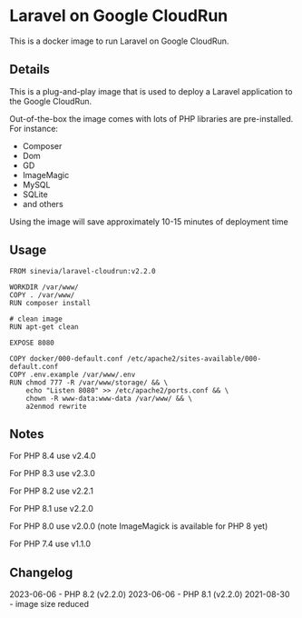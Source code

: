 # Laravel on Google CloudRun

This is a docker image to run Laravel on Google CloudRun. 

## Details

This is a plug-and-play image that is used to deploy a Laravel application to the Google CloudRun.

Out-of-the-box the image comes with lots of PHP libraries are pre-installed. For instance:

- Composer
- Dom
- GD
- ImageMagic
- MySQL
- SQLite
- and others

Using the image will save approximately 10-15 minutes of deployment time


## Usage

```
FROM sinevia/laravel-cloudrun:v2.2.0

WORKDIR /var/www/
COPY . /var/www/
RUN composer install

# clean image
RUN apt-get clean

EXPOSE 8080

COPY docker/000-default.conf /etc/apache2/sites-available/000-default.conf 
COPY .env.example /var/www/.env 
RUN chmod 777 -R /var/www/storage/ && \     
    echo "Listen 8080" >> /etc/apache2/ports.conf && \     
    chown -R www-data:www-data /var/www/ && \     
    a2enmod rewrite
```

## Notes
For PHP 8.4 use v2.4.0

For PHP 8.3 use v2.3.0

For PHP 8.2 use v2.2.1

For PHP 8.1 use v2.2.0

For PHP 8.0 use v2.0.0 (note ImageMagick is available for PHP 8 yet)

For PHP 7.4 use v1.1.0

## Changelog
2023-06-06 - PHP 8.2 (v2.2.0)
2023-06-06 - PHP 8.1 (v2.2.0)
2021-08-30 - image size reduced

